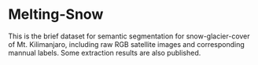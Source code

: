 # Melting-Snow
This is the brief dataset for semantic segmentation for snow-glacier-cover of Mt. Kilimanjaro, including raw RGB satellite images and corresponding mannual labels.
Some extraction results are also published.
